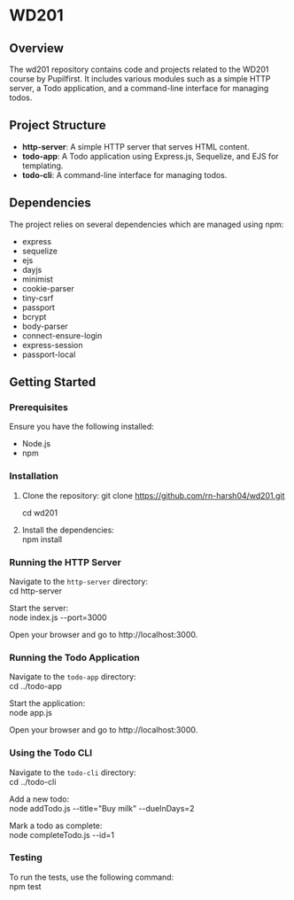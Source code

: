 # WD201

## Overview
The wd201 repository contains code and projects related to the WD201 course by Pupilfirst. It includes various modules such as a simple HTTP server, a Todo application, and a command-line interface for managing todos.

## Project Structure
- **http-server**: A simple HTTP server that serves HTML content.
- **todo-app**: A Todo application using Express.js, Sequelize, and EJS for templating.
- **todo-cli**: A command-line interface for managing todos.

## Dependencies
The project relies on several dependencies which are managed using npm:

- express
- sequelize
- ejs
- dayjs
- minimist
- cookie-parser
- tiny-csrf
- passport
- bcrypt
- body-parser
- connect-ensure-login
- express-session
- passport-local

## Getting Started

### Prerequisites
Ensure you have the following installed:
- Node.js
- npm

### Installation
1. Clone the repository:
   git clone https://github.com/rn-harsh04/wd201.git
   
   cd wd201 
3. Install the dependencies:  
   npm install  

### Running the HTTP Server
Navigate to the `http-server` directory:  
   cd http-server  

Start the server:  
   node index.js --port=3000  

Open your browser and go to http://localhost:3000.

### Running the Todo Application
Navigate to the `todo-app` directory:  
   cd ../todo-app  

Start the application:  
   node app.js  

Open your browser and go to http://localhost:3000.

### Using the Todo CLI
Navigate to the `todo-cli` directory:  
   cd ../todo-cli  

Add a new todo:  
   node addTodo.js --title="Buy milk" --dueInDays=2  

Mark a todo as complete:  
   node completeTodo.js --id=1  

### Testing
To run the tests, use the following command:  
   npm test  

